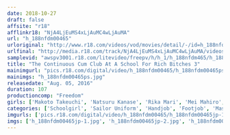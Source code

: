 ```yaml
---
date: 2018-10-27
draft: false
affsite: "r18"
afflinkr18: "NjA4LjEuMS4xLjAuMC4wLjAuMA"
url: "h_188nfdm00465"
urloriginal: "http://www.r18.com/videos/vod/movies/detail/-/id=h_188nfdm00465"
urlfinal: "http://media.r18.com/track/NjA4LjEuMS4xLjAuMC4wLjAuMA/videos/vod/movies/detail/-/id=h_188nfdm00465"
samplevid: "awspv3001.r18.com/litevideo/freepv/h/h_1/h_188nfdm465/h_188nfdm465_dmb_w.mp4"
title: "The Continuous Cum Club At A School For Rich Bitches 3"
mainimgurl: "pics.r18.com/digital/video/h_188nfdm00465/h_188nfdm00465ps.jpg"
mainimgs: "h_188nfdm00465ps.jpg"
releasedate: "Aug. 05, 2016"
duration: 107
productioncomp: "Freedom"
girls: ['Makoto Takeuchi', 'Natsuru Kanase', 'Rika Mari', 'Mei Mahiro', 'Megumi Honda', 'Mei Futaba']
categories: ['Schoolgirl', 'Sailor Uniform', 'Handjob', 'Footjob', 'Masochist Man', 'Hi-Def']
imgurls: ['pics.r18.com/digital/video/h_188nfdm00465/h_188nfdm00465jp-1.jpg', 'pics.r18.com/digital/video/h_188nfdm00465/h_188nfdm00465jp-2.jpg', 'pics.r18.com/digital/video/h_188nfdm00465/h_188nfdm00465jp-3.jpg', 'pics.r18.com/digital/video/h_188nfdm00465/h_188nfdm00465jp-4.jpg', 'pics.r18.com/digital/video/h_188nfdm00465/h_188nfdm00465jp-5.jpg', 'pics.r18.com/digital/video/h_188nfdm00465/h_188nfdm00465jp-6.jpg', 'pics.r18.com/digital/video/h_188nfdm00465/h_188nfdm00465jp-7.jpg', 'pics.r18.com/digital/video/h_188nfdm00465/h_188nfdm00465jp-8.jpg', 'pics.r18.com/digital/video/h_188nfdm00465/h_188nfdm00465jp-9.jpg', 'pics.r18.com/digital/video/h_188nfdm00465/h_188nfdm00465jp-10.jpg', 'pics.r18.com/digital/video/h_188nfdm00465/h_188nfdm00465jp-11.jpg', 'pics.r18.com/digital/video/h_188nfdm00465/h_188nfdm00465jp-12.jpg', 'pics.r18.com/digital/video/h_188nfdm00465/h_188nfdm00465jp-13.jpg', 'pics.r18.com/digital/video/h_188nfdm00465/h_188nfdm00465jp-14.jpg', 'pics.r18.com/digital/video/h_188nfdm00465/h_188nfdm00465jp-15.jpg', 'pics.r18.com/digital/video/h_188nfdm00465/h_188nfdm00465jp-16.jpg', 'pics.r18.com/digital/video/h_188nfdm00465/h_188nfdm00465jp-17.jpg', 'pics.r18.com/digital/video/h_188nfdm00465/h_188nfdm00465jp-18.jpg', 'pics.r18.com/digital/video/h_188nfdm00465/h_188nfdm00465jp-19.jpg', 'pics.r18.com/digital/video/h_188nfdm00465/h_188nfdm00465jp-20.jpg']
imgs: ['h_188nfdm00465jp-1.jpg', 'h_188nfdm00465jp-2.jpg', 'h_188nfdm00465jp-3.jpg', 'h_188nfdm00465jp-4.jpg', 'h_188nfdm00465jp-5.jpg', 'h_188nfdm00465jp-6.jpg', 'h_188nfdm00465jp-7.jpg', 'h_188nfdm00465jp-8.jpg', 'h_188nfdm00465jp-9.jpg', 'h_188nfdm00465jp-10.jpg', 'h_188nfdm00465jp-11.jpg', 'h_188nfdm00465jp-12.jpg', 'h_188nfdm00465jp-13.jpg', 'h_188nfdm00465jp-14.jpg', 'h_188nfdm00465jp-15.jpg', 'h_188nfdm00465jp-16.jpg', 'h_188nfdm00465jp-17.jpg', 'h_188nfdm00465jp-18.jpg', 'h_188nfdm00465jp-19.jpg', 'h_188nfdm00465jp-20.jpg']
---
```

